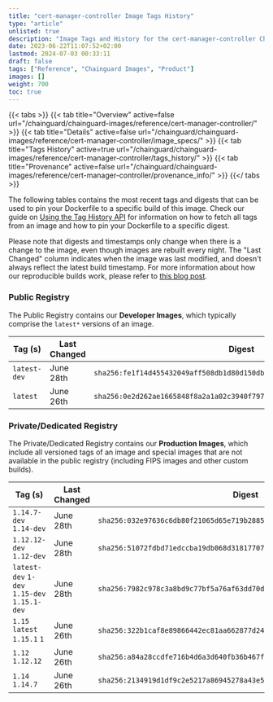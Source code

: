 ```yaml
---
title: "cert-manager-controller Image Tags History"
type: "article"
unlisted: true
description: "Image Tags and History for the cert-manager-controller Chainguard Image"
date: 2023-06-22T11:07:52+02:00
lastmod: 2024-07-03 00:33:11
draft: false
tags: ["Reference", "Chainguard Images", "Product"]
images: []
weight: 700
toc: true
---
```


{{< tabs >}}
{{< tab title="Overview" active=false url="/chainguard/chainguard-images/reference/cert-manager-controller/" >}}
{{< tab title="Details" active=false url="/chainguard/chainguard-images/reference/cert-manager-controller/image_specs/" >}}
{{< tab title="Tags History" active=true url="/chainguard/chainguard-images/reference/cert-manager-controller/tags_history/" >}}
{{< tab title="Provenance" active=false url="/chainguard/chainguard-images/reference/cert-manager-controller/provenance_info/" >}}
{{</ tabs >}}

The following tables contains the most recent tags and digests that can be used to pin your Dockerfile to a specific build of this image. Check our guide on [Using the Tag History API](/chainguard/chainguard-images/using-the-tag-history-api/) for information on how to fetch all tags from an image and how to pin your Dockerfile to a specific digest.

Please note that digests and timestamps only change when there is a change to the image, even though images are rebuilt every night. The "Last Changed" column indicates when the image was last modified, and doesn't always reflect the latest build timestamp. For more information about how our reproducible builds work, please refer to [this blog post](https://www.chainguard.dev/unchained/reproducing-chainguards-reproducible-image-builds).

### Public Registry
The Public Registry contains our **Developer Images**, which typically comprise the `latest*` versions of an image.

| Tag (s)       | Last Changed | Digest                                                                    |
|---------------|--------------|---------------------------------------------------------------------------|
|  `latest-dev` | June 28th    | `sha256:fe1f14d455432049aff508db1d80d150db2b8bad25d693cdffdf8229732545d0` |
|  `latest`     | June 26th    | `sha256:0e2d262ae1665848f8a2a1a02c3940f79705c8fe1d00c900bb8483129db6d447` |


### Private/Dedicated Registry
The Private/Dedicated Registry contains our **Production Images**, which include all versioned tags of an image and special images that are not available in the public registry (including FIPS images and other custom builds).

| Tag (s)                                       | Last Changed | Digest                                                                    |
|-----------------------------------------------|--------------|---------------------------------------------------------------------------|
|  `1.14.7-dev` `1.14-dev`                      | June 28th    | `sha256:032e97636c6db80f21065d65e719b28854ef918bc879f0bdc9d05ed6f4dab040` |
|  `1.12.12-dev` `1.12-dev`                     | June 28th    | `sha256:51072fdbd71edccba19db068d31817707fdeeffa11dac3a7efc0ef39d80a742b` |
|  `latest-dev` `1-dev` `1.15-dev` `1.15.1-dev` | June 28th    | `sha256:7982c978c3a8bd9c77bf5a76af63dd70dcb91de49dbc88b4b2a7535e8d05a9cb` |
|  `1.15` `latest` `1.15.1` `1`                 | June 26th    | `sha256:322b1caf8e89866442ec81aa662877d24521ac98a2bbe990be3a83e5b4281558` |
|  `1.12` `1.12.12`                             | June 26th    | `sha256:a84a28ccdfe716b4d6a3d640fb36b467f444df03266d3e0cb4144d9f713085d5` |
|  `1.14` `1.14.7`                              | June 26th    | `sha256:2134919d1df9c2e5217a86945278a43e50f83241152a3daa78744c3fbd84ec87` |

